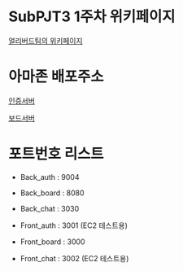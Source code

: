 # SubPJT3 1주차 위키페이지
[얼리버드팀의 위키페이지](https://www.notion.so/1-1831d923157246a68ace9204c5d67a55)

# 아마존 배포주소
[인증서버](http://i3a510.p.ssafy.io:3001)

[보드서버](http://i3a510.p.ssafy.io/)


# 포트번호 리스트
 - Back_auth : 9004
 - Back_board : 8080
 - Back_chat : 3030
 
 - Front_auth : 3001 (EC2 테스트용)
 - Front_board : 3000
 - Front_chat : 3002 (EC2 테스트용)
